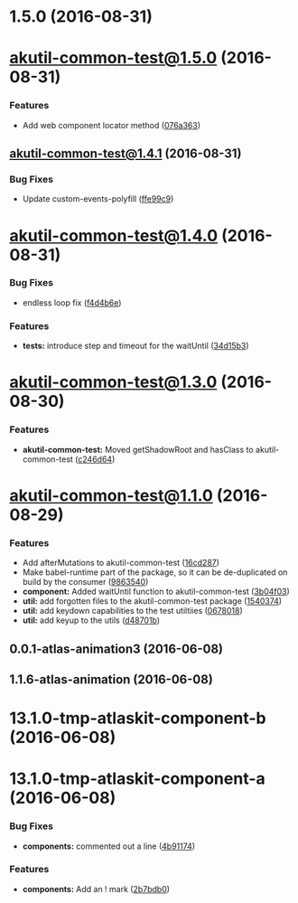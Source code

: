 <a name="1.5.0"></a>
# 1.5.0 (2016-08-31)



<a name="akutil-common-test@1.5.0"></a>
# akutil-common-test@1.5.0 (2016-08-31)


### Features

* Add web component locator method ([076a363](https://bitbucket.org/atlassian/atlaskit/commits/076a363))



<a name="akutil-common-test@1.4.1"></a>
## akutil-common-test@1.4.1 (2016-08-31)


### Bug Fixes

* Update custom-events-polyfill ([ffe99c9](https://bitbucket.org/atlassian/atlaskit/commits/ffe99c9))



<a name="akutil-common-test@1.4.0"></a>
# akutil-common-test@1.4.0 (2016-08-31)


### Bug Fixes

* endless loop fix ([f4d4b6e](https://bitbucket.org/atlassian/atlaskit/commits/f4d4b6e))


### Features

* **tests:** introduce step and timeout for the waitUntil ([34d15b3](https://bitbucket.org/atlassian/atlaskit/commits/34d15b3))



<a name="akutil-common-test@1.3.0"></a>
# akutil-common-test@1.3.0 (2016-08-30)


### Features

* **akutil-common-test:** Moved getShadowRoot and hasClass to akutil-common-test ([c246d64](https://bitbucket.org/atlassian/atlaskit/commits/c246d64))



<a name="akutil-common-test@1.1.0"></a>
# akutil-common-test@1.1.0 (2016-08-29)


### Features

* Add afterMutations to akutil-common-test ([16cd287](https://bitbucket.org/atlassian/atlaskit/commits/16cd287))
* Make babel-runtime part of the package, so it can be de-duplicated on build by the consumer ([9863540](https://bitbucket.org/atlassian/atlaskit/commits/9863540))
* **component:** Added waitUntil function to akutil-common-test ([3b04f03](https://bitbucket.org/atlassian/atlaskit/commits/3b04f03))
* **util:** add forgotten files to the akutil-common-test package ([1540374](https://bitbucket.org/atlassian/atlaskit/commits/1540374))
* **util:** add keydown capabilities to the test utiltiies ([0678018](https://bitbucket.org/atlassian/atlaskit/commits/0678018))
* **util:** add keyup to the utils ([d48701b](https://bitbucket.org/atlassian/atlaskit/commits/d48701b))



<a name="0.0.1-atlas-animation3"></a>
## 0.0.1-atlas-animation3 (2016-06-08)



<a name="1.1.6-atlas-animation"></a>
## 1.1.6-atlas-animation (2016-06-08)



<a name="13.1.0-tmp-atlaskit-component-b"></a>
# 13.1.0-tmp-atlaskit-component-b (2016-06-08)



<a name="13.1.0-tmp-atlaskit-component-a"></a>
# 13.1.0-tmp-atlaskit-component-a (2016-06-08)


### Bug Fixes

* **components:** commented out a line ([4b91174](https://bitbucket.org/atlassian/atlaskit/commits/4b91174))


### Features

* **components:** Add an ! mark ([2b7bdb0](https://bitbucket.org/atlassian/atlaskit/commits/2b7bdb0))



